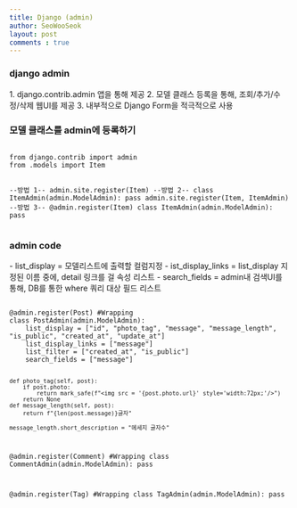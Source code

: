 ```yaml
---
title: Django (admin)
author: SeoWooSeok
layout: post
comments : true
---
```

<h3> django admin </h3>
1. django.contrib.admin 앱을 통해 제공
2. 모델 클래스 등록을 통해, 조회/추가/수정/삭제 웹UI를 제공
3. 내부적으로 Django Form을 적극적으로 사용

<h3> 모델 클래스를 admin에 등록하기 </h3>
<pre><code>
from django.contrib import admin 
from .models import Item

--방법 1--
admin.site.register(Item)
--방법 2--
class ItemAdmin(admin.ModelAdmin):
    pass
admin.site.register(Item, ItemAdmin)
--방법 3--
@admin.register(Item)
class ItemAdmin(admin.ModelAdmin):
    pass
</code></pre>

<h3> admin code </h3>
- list_display = 모델리스트에 출력할 컬럼지정
- ist_display_links = list_display 지정된 이름 중에, detail 링크를 걸 속성 리스트
- search_fields = admin내 검색UI를 통해, DB를 통한 where 쿼리 대상 필드 리스트
<pre><code>
@admin.register(Post) #Wrapping
class PostAdmin(admin.ModelAdmin):
    list_display = ["id", "photo_tag", "message", "message_length", "is_public", "created_at", "update_at"]
    list_display_links = ["message"]
    list_filter = ["created_at", "is_public"]
    search_fields = ["message"]

    def photo_tag(self, post):
        if post.photo:
            return mark_safe(f"<img src = '{post.photo.url}' style='width:72px;'/>")
        return None
    def message_length(self, post):
        return f"{len(post.message)}글자"

    message_length.short_description = "메세지 글자수"

@admin.register(Comment) #Wrapping
class CommentAdmin(admin.ModelAdmin):
    pass

@admin.register(Tag) #Wrapping
class TagAdmin(admin.ModelAdmin):
    pass
</code></pre>




